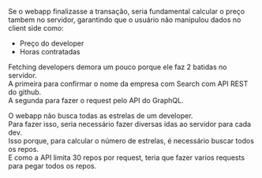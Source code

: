 Se o webapp finalizasse a transação, seria fundamental calcular o preço tambem no servidor,
garantindo que o usuário não manipulou dados no client side como:
* Preço do developer
* Horas contratadas

Fetching developers demora um pouco porque ele faz 2 batidas no servidor.  
A primeira para confirmar o nome da empresa com Search com API REST do github.  
A segunda para fazer o request pelo API do GraphQL.  

O webapp não busca todas as estrelas de um developer.  
Para fazer isso, seria necessário fazer diversas idas ao servidor para cada dev.  
Isso porque, para calcular o número de estrelas, é necessário buscar todos os repos.  
E como a API limita 30 repos por request, teria que fazer varios requests para pegar todos os repos.    

